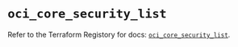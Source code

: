 # `oci_core_security_list`

Refer to the Terraform Registory for docs: [`oci_core_security_list`](https://registry.terraform.io/providers/oracle/oci/6.18.0/docs/resources/core_security_list).
